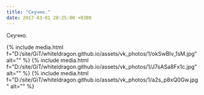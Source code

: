 ```yaml
---
title: "Скучно."
date: 2017-03-01 20:25:00 +0300
---
```


Скучно.


{% include media.html f="D:/site/GiT/whiteldragon.github.io/assets/vk_photos/1/okSwBIv_1sM.jpg" alt="" %}
{% include media.html f="D:/site/GiT/whiteldragon.github.io/assets/vk_photos/1/J7sASa8Fx1c.jpg" alt="" %}
{% include media.html f="D:/site/GiT/whiteldragon.github.io/assets/vk_photos/1/a2s_p8xQ0Gw.jpg" alt="" %}
